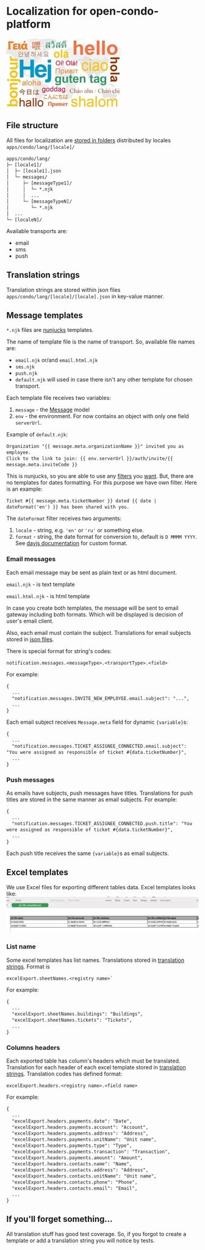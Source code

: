 # Localization for open-condo-platform

![hello](images/hello.jpeg)

## File structure

All files for localization are [stored in folders](https://github.com/open-condo-software/condo/tree/master/apps/condo/lang) distributed by locales `apps/condo/lang/[locale]/`
```
apps/condo/lang/
├─ [locale1]/
│  ├─ [locale1].json
│  └─ messages/
│     ├─ [messageType1]/
│     │  └─ *.njk
│     │  ...
│     └─ [messageTypeN]/
│        └─ *.njk
│  ...
└─ [localeN]/
```

Available transports are:
- email
- sms
- push

## Translation strings

Translation strings are stored within json files `apps/condo/lang/[locale]/[locale].json` in key-value manner.

## Message templates

`*.njk` files are [nunjucks](https://mozilla.github.io/nunjucks/templating.html) templates.

The name of template file is the name of transport. So, available file names are:
- `email.njk` or/and `email.html.njk`
- `sms.njk`
- `push.njk`
- `default.njk` will used in case there isn't any other template for chosen transport.

Each template file receives two variables:
1. `message` - the [Message](https://github.com/open-condo-software/condo/blob/master/apps/condo/domains/notification/schema/Message.js) model
2. `env` - the environment. For now contains an object with only one field `serverUrl`.

Example of `default.njk`:
```
Organization "{{ message.meta.organizationName }}" invited you as employee.
Click to the link to join: {{ env.serverUrl }}/auth/invite/{{ message.meta.inviteCode }}
```

This is nunjucks, so you are able to use any [filters](https://mozilla.github.io/nunjucks/templating.html#filters) you [want](https://mozilla.github.io/nunjucks/templating.html#builtin-filters).
But, there are no templates for dates formatting.
For this purpose we have own filter. Here is an example:
```
Ticket #{{ message.meta.ticketNumber }} dated {{ date | dateFormat('en') }} has been shared with you.
```

The `dateFormat` filter receives two arguments:
1. `locale` - string, e.g. `'en'` or `'ru'` or something else.
2. `format` - string, the date format for conversion to, default is `D MMMM YYYY`.
See [dayjs documentation](https://day.js.org/docs/en/parse/string-format#list-of-all-available-parsing-tokens) for custom format.

### Email messages

Each email message may be sent as plain text or as html document.

`email.njk` - is text template

`email.html.njk` - is html template

In case you create both templates, the message will be sent to email gateway including both formats. Which will be displayed is decision of user's email client.

Also, each email must contain the subject. Translations for email subjects stored in [json files](#translation-strings).

There is special format for string's codes:
```
notification.messages.<messageType>.<transportType>.<field>
```
For example:
```
{
  ...
  "notification.messages.INVITE_NEW_EMPLOYEE.email.subject": "...",
  ...
}
```
Each email subject receives `Message.meta` field for dynamic `{variable}`s:
```
{
  ...
  "notification.messages.TICKET_ASSIGNEE_CONNECTED.email.subject": "You were assigned as responsible of ticket #{data.ticketNumber}",
  ...
}
```

### Push messages
As emails have subjects, push messages have titles. Translations for push titles are stored in the same manner as email subjects.
For example:
```
{
  ...
  "notification.messages.TICKET_ASSIGNEE_CONNECTED.push.title": "You were assigned as responsible of ticket #{data.ticketNumber}",
  ...
}
```
Each push title receives the same `{variable}`s as email subjects.

## Excel templates

We use Excel files for exporting different tables data. Excel templates looks like:
![excel template example](images/excel-template-example.png)

### List name
Some excel templates has list names. Translations stored in [translation strings](#translation-strings).
Format is 
```
excelExport.sheetNames.<registry name>`
```
For example:
```
{
  ...
  "excelExport.sheetNames.buildings": "Buildings",
  "excelExport.sheetNames.tickets": "Tickets",
  ...
}
```

### Columns headers

Each exported table has column's headers which must be translated.
Translation for each header of each excel template stored in [translation strings](#translation-strings).
Translation codes has defined format:
```
excelExport.headers.<registry name>.<field name>
```
For example:
```
{
  ...
  "excelExport.headers.payments.date": "Date",
  "excelExport.headers.payments.account": "Account",
  "excelExport.headers.payments.address": "Address",
  "excelExport.headers.payments.unitName": "Unit name",
  "excelExport.headers.payments.type": "Type",
  "excelExport.headers.payments.transaction": "Transaction",
  "excelExport.headers.payments.amount": "Amount",
  "excelExport.headers.contacts.name": "Name",
  "excelExport.headers.contacts.address": "Address",
  "excelExport.headers.contacts.unitName": "Unit name",
  "excelExport.headers.contacts.phone": "Phone",
  "excelExport.headers.contacts.email": "Email",
  ...
}
```

## If you'll forget something...

All translation stuff has good test coverage. So, if you forgot to create a template or add a translation string you will notice by tests.
